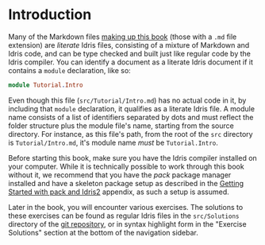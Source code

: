 # Introduction

Many of the Markdown files [making up this book](https://github.com/idris-community/idris2-tutorial) (those with a `.md` file extension) are _literate_ Idris files, consisting of a mixture of Markdown and Idris code, and can be type checked and built just like regular code by the Idris compiler. You can identify a document as a literate Idris document if it contains a `module` declaration, like so:

```idris
module Tutorial.Intro
```

Even though this file (`src/Tutorial/Intro.md`) has no actual code in it, by including that `module` declaration, it qualifies as a literate Idris file. A module name consists of a list of identifiers separated by dots and must reflect the folder structure plus the module file's name, starting from the source directory. For instance, as this file's path, from the root of the `src` directory is `Tutorial/Intro.md`, it's module name _must_ be `Tutorial.Intro`.

Before starting this book, make sure you have the Idris compiler installed on your computer. While it is technically possible to work through this book without it, we recommend that you have the _pack_ package manager installed and have a skeleton package setup as described in the [Getting Started with pack and Idris2](../Appendices/Install.md) appendix, as such a setup is assumed.

Later in the book, you will encounter various exercises. The solutions to these exercises can be found as regular Idris files in the `src/Solutions` directory of the [git repository](https://github.com/idris-community/idris2-tutorial/tree/main/src/Solutions), or in syntax highlight form in the "Exercise Solutions" section at the bottom of the navigation sidebar.

<!-- vi: filetype=idris2:syntax=markdown
-->
